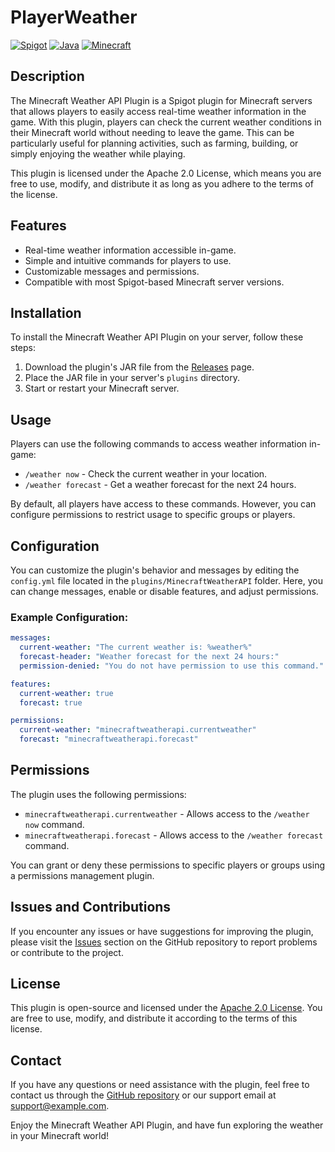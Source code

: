 # PlayerWeather

[![Spigot](https://img.shields.io/badge/Spigot-Compatible-brightgreen)](https://www.spigotmc.org/)
[![Java](https://img.shields.io/badge/Java-8%2B-blue)](https://www.java.com/)
[![Minecraft](https://img.shields.io/badge/Minecraft-1.20.2-orange)](https://www.minecraft.net/)


## Description

The Minecraft Weather API Plugin is a Spigot plugin for Minecraft servers that allows players to easily access real-time weather information in the game. With this plugin, players can check the current weather conditions in their Minecraft world without needing to leave the game. This can be particularly useful for planning activities, such as farming, building, or simply enjoying the weather while playing.

This plugin is licensed under the Apache 2.0 License, which means you are free to use, modify, and distribute it as long as you adhere to the terms of the license.

## Features

- Real-time weather information accessible in-game.
- Simple and intuitive commands for players to use.
- Customizable messages and permissions.
- Compatible with most Spigot-based Minecraft server versions.

## Installation

To install the Minecraft Weather API Plugin on your server, follow these steps:

1. Download the plugin's JAR file from the [Releases](https://github.com/yourusername/minecraft-weather-api/releases) page.
2. Place the JAR file in your server's `plugins` directory.
3. Start or restart your Minecraft server.

## Usage

Players can use the following commands to access weather information in-game:

- `/weather now` - Check the current weather in your location.
- `/weather forecast` - Get a weather forecast for the next 24 hours.

By default, all players have access to these commands. However, you can configure permissions to restrict usage to specific groups or players.

## Configuration

You can customize the plugin's behavior and messages by editing the `config.yml` file located in the `plugins/MinecraftWeatherAPI` folder. Here, you can change messages, enable or disable features, and adjust permissions.

### Example Configuration:

```yaml
messages:
  current-weather: "The current weather is: %weather%"
  forecast-header: "Weather forecast for the next 24 hours:"
  permission-denied: "You do not have permission to use this command."

features:
  current-weather: true
  forecast: true

permissions:
  current-weather: "minecraftweatherapi.currentweather"
  forecast: "minecraftweatherapi.forecast"
```

## Permissions

The plugin uses the following permissions:

- `minecraftweatherapi.currentweather` - Allows access to the `/weather now` command.
- `minecraftweatherapi.forecast` - Allows access to the `/weather forecast` command.

You can grant or deny these permissions to specific players or groups using a permissions management plugin.

## Issues and Contributions

If you encounter any issues or have suggestions for improving the plugin, please visit the [Issues](https://github.com/yourusername/minecraft-weather-api/issues) section on the GitHub repository to report problems or contribute to the project.

## License

This plugin is open-source and licensed under the [Apache 2.0 License](LICENSE). You are free to use, modify, and distribute it according to the terms of this license.

## Contact

If you have any questions or need assistance with the plugin, feel free to contact us through the [GitHub repository](https://github.com/yourusername/minecraft-weather-api) or our support email at support@example.com.

Enjoy the Minecraft Weather API Plugin, and have fun exploring the weather in your Minecraft world!
